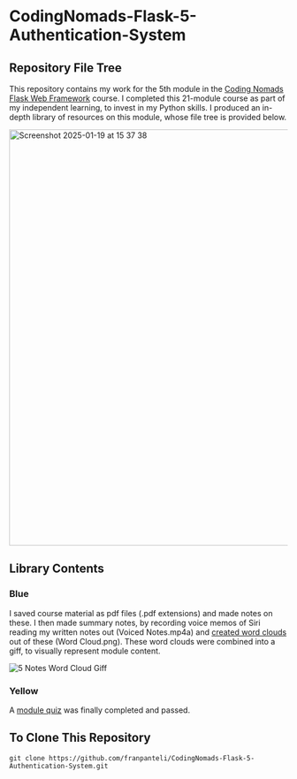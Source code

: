 # CodingNomads-Flask-5-Authentication-System
## Repository File Tree
This repository contains my work for the 5th module in the [Coding Nomads Flask Web Framework](https://codingnomads.com/course/python-flask-web-framework) course. I completed this 21-module course as part of my independent learning, to invest in my Python skills. I produced an in-depth library of resources on this module, whose file tree is provided below. 

<img width="753" alt="Screenshot 2025-01-19 at 15 37 38" src="https://github.com/user-attachments/assets/2813b0e5-e3c5-4676-b106-914a07e267a6" />

## Library Contents
### Blue
I saved course material as pdf files (.pdf extensions) and made notes on these. I then made summary notes, by recording voice memos of Siri reading my written notes out (Voiced Notes.mp4a) and [created word clouds](https://wordart.com/create) out of these (Word Cloud.png). These word clouds were combined into a giff, to visually represent module content.

![5 Notes Word Cloud Giff](https://github.com/user-attachments/assets/f45fb05b-554c-4ae5-911d-c4da32759427)

### Yellow
A [module quiz](https://github.com/franpanteli/CodingNomads-Flask-5-Authentication-System/blob/main/5.6%20Quizzes/5.6%20Quiz%20Running%20Flask%20and%20Routes.pdf) was finally completed and passed. 

## To Clone This Repository
```
git clone https://github.com/franpanteli/CodingNomads-Flask-5-Authentication-System.git
```

